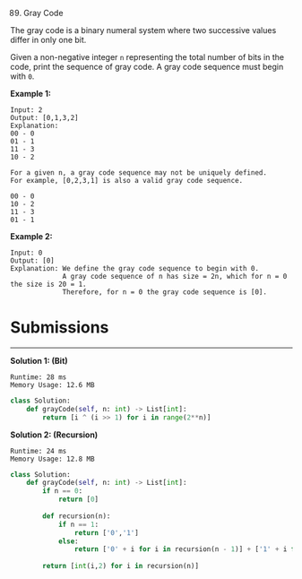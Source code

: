 89. Gray Code

The gray code is a binary numeral system where two successive values differ in only one bit.

Given a non-negative integer `n` representing the total number of bits in the code, print the sequence of gray code. A gray code sequence must begin with `0`.

**Example 1:**
```
Input: 2
Output: [0,1,3,2]
Explanation:
00 - 0
01 - 1
11 - 3
10 - 2

For a given n, a gray code sequence may not be uniquely defined.
For example, [0,2,3,1] is also a valid gray code sequence.

00 - 0
10 - 2
11 - 3
01 - 1
```

**Example 2:**
```
Input: 0
Output: [0]
Explanation: We define the gray code sequence to begin with 0.
             A gray code sequence of n has size = 2n, which for n = 0 the size is 20 = 1.
             Therefore, for n = 0 the gray code sequence is [0].
```

# Submissions
---
**Solution 1: (Bit)**
```
Runtime: 28 ms
Memory Usage: 12.6 MB
```
```python
class Solution:
    def grayCode(self, n: int) -> List[int]:
        return [i ^ (i >> 1) for i in range(2**n)]
```

**Solution 2: (Recursion)**
```
Runtime: 24 ms
Memory Usage: 12.8 MB
```
```python
class Solution:
    def grayCode(self, n: int) -> List[int]:
        if n == 0:
            return [0]
        
        def recursion(n):
            if n == 1:
                return ['0','1']
            else:
                return ['0' + i for i in recursion(n - 1)] + ['1' + i for i in recursion(n - 1)[::-1]]
            
        return [int(i,2) for i in recursion(n)]
```